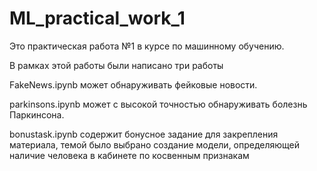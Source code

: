 # ML_practical_work_1
Это практическая работа №1 в курсе по машинному обучению.

В рамках этой работы были написано три работы 

FakeNews.ipynb может обнаруживать фейковые новости. 

parkinsons.ipynb может с высокой точностью обнаруживать болезнь Паркинсона. 

bonustask.ipynb содержит бонусное задание для закрепления материала, темой было выбрано создание модели, определяющей наличие человека в кабинете по косвенным признакам
